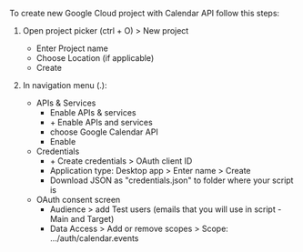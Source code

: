 To create new Google Cloud project with Calendar API follow this steps:

1. Open project picker (ctrl + O) > New project
   
    - Enter Project name
    - Choose Location (if applicable)
    - Create

2. In navigation menu (.):
    - APIs & Services
        - Enable APIs & services
        - \+ Enable APIs and services
        - choose Google Calendar API
        - Enable
    - Credentials
        - \+ Create credentials > OAuth client ID
        - Application type: Desktop app > Enter name > Create
        - Download JSON as "credentials.json" to folder where your script is
    - OAuth consent screen
        - Audience > add Test users (emails that you will use in script - Main and Target) 
        - Data Access > Add or remove scopes > Scope: .../auth/calendar.events